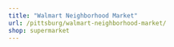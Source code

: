 ```yaml
---
title: "Walmart Neighborhood Market"
url: /pittsburg/walmart-neighborhood-market/
shop: supermarket
---
```

